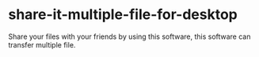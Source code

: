 # share-it-multiple-file-for-desktop
Share your files with your friends by using this software, this software can transfer multiple file.
